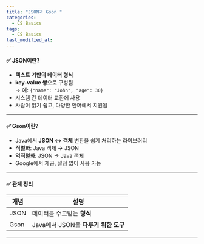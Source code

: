 ```yaml
---
title: "JSON과 Gson "
categories:
  - CS Basics
tags:
  - CS Basics
last_modified_at: 
---
```


#### ✅ JSON이란?

- **텍스트 기반의 데이터 형식**
- **key-value 쌍**으로 구성됨  
  → 예: `{"name": "John", "age": 30}`
- 시스템 간 데이터 교환에 사용
- 사람이 읽기 쉽고, 다양한 언어에서 지원됨

---

#### ✅ Gson이란?

- Java에서 **JSON ↔ 객체** 변환을 쉽게 처리하는 라이브러리
- **직렬화**: Java 객체 → JSON
- **역직렬화**: JSON → Java 객체
- Google에서 제공, 설정 없이 사용 가능

---

#### ✅ 관계 정리

| 개념  | 설명 |
|-------|------|
| JSON  | 데이터를 주고받는 **형식** |
| Gson  | Java에서 JSON을 **다루기 위한 도구** |

---

